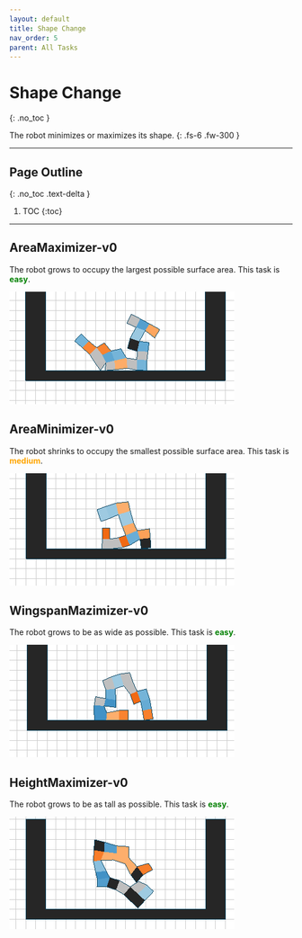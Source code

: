 ```yaml
---
layout: default
title: Shape Change
nav_order: 5
parent: All Tasks
---
```


# Shape Change
{: .no_toc }

The robot minimizes or maximizes its shape.
{: .fs-6 .fw-300 }

---

## Page Outline
{: .no_toc .text-delta }

1. TOC
{:toc}

---

## AreaMaximizer-v0

The robot grows to occupy the largest possible surface area. This task is <span style="color:green">**easy**</span>.

![areamaxv0](../assets/images/ga_maximize_shape_1_g30_r1.gif)

## AreaMinimizer-v0

The robot shrinks to occupy the smallest possible surface area. This task is <span style="color:orange">**medium**</span>.

![areaminv0](../assets/images/ga_minimize_shape_2_g30_r2.gif)

## WingspanMazimizer-v0

The robot grows to be as wide as possible. This task is <span style="color:green">**easy**</span>.

![areamaxxv0](../assets/images/ga_maximize_x_shape_3_g30_r2.gif)

## HeightMaximizer-v0

The robot grows to be as tall as possible. This task is <span style="color:green">**easy**</span>.

![areamaxyv0](../assets/images/ga_maximize_y_shape_1_g30_r1.gif)
